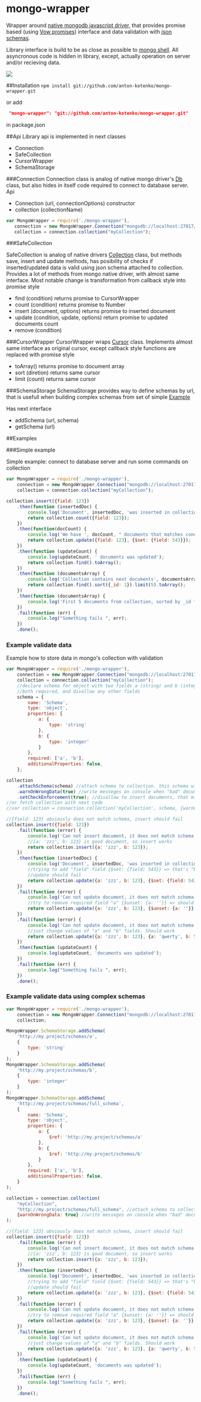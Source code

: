 # mongo-wrapper
Wrapper around [native mongodb javascript driver](https://github.com/mongodb/node-mongodb-native), that provides promise based (using [Vow promises](https://github.com/dfilatov/vow)) interface and data validation with [json schemas](http://json-schema.org/).

Library interface is build to be as close as possible to [mongo shell](http://docs.mongodb.org/master/reference/method/). All asyncronous code is hidden in library, except, actually operation on server and/or recieving data.

<img src="https://travis-ci.org/anton-kotenko/mongo-wrapper.svg?branch=develop"/>

##Installation
```npm install git://github.com/anton-kotenko/mongo-wrapper.git ```

or add
```json
 "mongo-wrapper": "git://github.com/anton-kotenko/mongo-wrapper.git"
```
in package.json

##Api
Library api is implemented in next classes
* Connection
* SafeCollection
* CursorWrapper
* SchemaStorage

###Connection
Connection class is analog of native mongo driver's [Db](http://mongodb.github.io/node-mongodb-native/1.4/api-generated/db.html) class, but also hides in itself code required to connect to database server. Api
* Connection (url, connectionOptions) constructor
* collection (collectionName)

```javascript
var MongoWrapper = require('./mongo-wrapper'),
   connection = new MongoWrapper.Connection("mongodb://localhost:27017/testdb"),
   collection = connection.collection("myCollection");
```



###SafeCollection

SafeCollection is analog of native drivers [Collection](http://mongodb.github.io/node-mongodb-native/1.4/api-generated/collection.html) class, but methods save, insert and update methods, has posibility of checks if inserted/updated data is valid using json schema attached to collection.
Provides a lot of methods from mongo native driver, with almost same interface. Most notable change is transformation from callback style into promise style

* find (condition) returns promise to CursorWrapper
* count (condition) returns promise to Number
* insert (document, options) returns promise to inserted document
* update (condition, update, options) return promise to updated documents count
* remove (condition)

###CursorWrapper
CursorWrapper wraps [Cursor](http://mongodb.github.io/node-mongodb-native/1.4/api-generated/cursor.html) class.
Implements almost same interface as original cursor, except callback style functions are replaced with promise style

* toArray() returns promise to document array
* sort (diretion) returns same cursor
* limit (count) returns same cursor

###SchemaStorage
SchemaStorage provides way to define schemas by url, that is usefull when building complex schemas from
set of simple [Example](http://spacetelescope.github.io/understanding-json-schema/structuring.html)

Has next interface

* addSchema (url, schema)
* getSchema (url)

##Examples

###Simple example

Simple example: connect to database server and run some commands on collection
```javascript
var MongoWrapper = require('./mongo-wrapper'),
    connection = new MongoWrapper.Connection("mongodb://localhost:27017/testdb"),
    collection = connection.collection("myCollection");

collection.insert({field: 123})
    .then(function (insertedDoc) {
        console.log('Document', insertedDoc, 'was inserted in collection');
        return collection.count({field: 123});
    })
    .then(function(docCount) {
        console.log('We have ', docCount, " documents that matches condition");
        return collection.update({field: 123}, {$set: {field: 543}});
    })
    .then(function (updateCount) {
        console.log(updateCount, ' documents was updated');
        return collection.find().toArray();
    })
    .then(function (documentsArray) {
        console.log('Collection contains next documents', documentsArray);
        return collection.find().sort({_id: 1}).limit(5).toArray();
    })
    .then(function (documentsArray) {
        console.log('First 5 documents from collection, sorted by _id field desc', documentsArray);
    })
    .fail(function (err) {
        console.log("Something fails ", err);
    })
    .done();

```

### Example validate data

Example how to store data in mongo's collection with validation
```javascript
var MongoWrapper = require('./mongo-wrapper'),
    connection = new MongoWrapper.Connection("mongodb://localhost:27017/testdb"),
    collection = connection.collection("myCollection");
    //declare schema for object with two fields a (string) and b (integer),
    //both required, and disallow any other fields
    schema = {
        name: 'Schema',
        type: 'object',
        properties: {
            a: {
                type: 'string'
            },
            b: {
                type: 'integer'
            }
        },
        required: ['a', 'b'],
        additionalProperties: false,
    };

collection
    .attachSchema(schema) //attach schema to collection. this schema will be used to verify documents on change
    .warnOnWrongData(true) //write messeges on console when "bad" document is processes
    .setCheckEnforcement(true); //disallow to insert documents, that mismatches schema
//or fetch collection with next code
//var collection = connection.collection('myCollection', schema, {warnOnWrongData: true, enforceChecks: true})

//{field: 123} obviously does not match schema, insert should fail
collection.insert({field: 123})
    .fail(function (error) {
        console.log('Can not insert document, it does not match schema', error);
        //{a: 'zzz', b: 123} is good document, so insert works
        return collection.insert({a: 'zzz', b: 123});
    })
    .then(function (insertedDoc) {
        console.log('Document', insertedDoc, 'was inserted in collection');
        //trying to add "field" field {$set: {field: 543}} => that's "bad" document,
        //update should fail
        return collection.update({a: 'zzz', b: 123}, {$set: {field: 543}});
    })
    .fail(function (error) {
        console.log('Can not update document, it does not match schema', error);
        //try to remove required field "a" {$unset: {a: ''}} => should fail
        return collection.update({a: 'zzz', b: 123}, {$unset: {a: ''}});
    })
    .fail(function (error) {
        console.log('Can not update document, it does not match schema', error);
        //just change values of "a" and "b" fields. Should work
        return collection.update({a: 'zzz', b: 123}, {a: 'qwerty', b: 5});
    })
    .then(function (updateCount) {
        console.log(updateCount, 'documents was updated');
    })
    .fail(function (err) {
        console.log("Something fails ", err);
    })
    .done();
```

### Example validate data using complex schemas

```javascript
var MongoWrapper = require('./mongo-wrapper'),
    connection = new MongoWrapper.Connection("mongodb://localhost:27017/testdb"),
    collection;

MongoWrapper.SchemaStorage.addSchema(
    'http://my.project/schemas/a',
    {
        type: 'string'
    }
);
MongoWrapper.SchemaStorage.addSchema(
    'http://my.project/schemas/b',
    {
        type: 'integer'
    }
);
MongoWrapper.SchemaStorage.addSchema(
    'http://my.project/schemas/full_schema',
    {
        name: 'Schema',
        type: 'object',
        properties: {
            a: {
                $ref: 'http://my.project/schemas/a'
            },
            b: {
                $ref: 'http://my.project/schemas/b'
            }
        },
        required: ['a', 'b'],
        additionalProperties: false,
    }
);

collection = connection.collection(
    "myCollection",
    "http://my.project/schemas/full_schema", //attach schema to collection. this schema will be used to verify documents on change
    {warnOnWrongData: true} //write messeges on console when "bad" document is processes
);

//{field: 123} obviously does not match schema, insert should fail
collection.insert({field: 123})
    .fail(function (error) {
        console.log('Can not insert document, it does not match schema', error);
        //{a: 'zzz', b: 123} is good document, so insert works
        return collection.insert({a: 'zzz', b: 123});
    })
    .then(function (insertedDoc) {
        console.log('Document', insertedDoc, 'was inserted in collection');
        //trying to add "field" field {$set: {field: 543}} => that's "bad" document,
        //update should fail
        return collection.update({a: 'zzz', b: 123}, {$set: {field: 543}});
    })
    .fail(function (error) {
        console.log('Can not update document, it does not match schema', error);
        //try to remove required field "a" {$unset: {a: ''}} => should fail
        return collection.update({a: 'zzz', b: 123}, {$unset: {a: ''}});
    })
    .fail(function (error) {
        console.log('Can not update document, it does not match schema', error);
        //just change values of "a" and "b" fields. Should work
        return collection.update({a: 'zzz', b: 123}, {a: 'qwerty', b: 5});
    })
    .then(function (updateCount) {
        console.log(updateCount, 'documents was updated');
    })
    .fail(function (err) {
        console.log("Something fails ", err);
    })
    .done();


```
